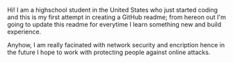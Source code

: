 Hi! I am a highschool student in the United States who just started coding and this is my first attempt in creating a GitHub readme; from hereon out I'm going to update this readme for everytime I learn something new and build experience. 

Anyhow, I am really facinated with network security and encription hence in the future I hope to work with protecting people against online attacks.
